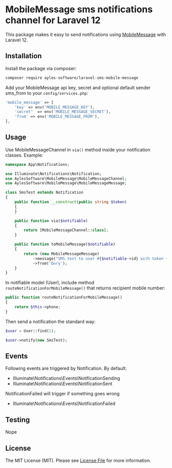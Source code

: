 # MobileMessage sms notifications channel for Laravel 12

This package makes it easy to send notifications using [MobileMessage](https://mobilemessage.com.au/) with Laravel 12.

## Installation

Install the package via composer:
```bash
composer require ayles-software/laravel-sms-mobile-message
```

Add your MobileMessage api key, secret and optional default sender sms_from to your `config/services.php`:

```php
'mobile_message' => [
    'key' => env('MOBILE_MESSAGE_KEY'),
    'secret'  => env('MOBILE_MESSAGE_SECRET'),
    'from' => env('MOBILE_MESSAGE_FROM'),
],
```

## Usage

Use MobileMessageChannel in `via()` method inside your notification classes. Example:

```php
namespace App\Notifications;

use Illuminate\Notifications\Notification;
use AylesSoftware\MobileMessage\MobileMessageChannel;
use AylesSoftware\MobileMessage\MobileMessageMessage;

class SmsTest extends Notification
{
    public function __construct(public string $token)
    {
    }

    public function via($notifiable)
    {
        return [MobileMessageChannel::class];
    }

    public function toMobileMessage($notifiable)
    {
        return (new MobileMessageMessage)
            ->message("SMS test to user #{$notifiable->id} with token {$this->token} by MobileMessage")
            ->from('Dory');
    }
}
```

In notifiable model (User), include method `routeNotificationForMobileMessage()` that returns recipient mobile number:

```php
public function routeNotificationForMobileMessage()
{
    return $this->phone;
}
```

Then send a notification the standard way:
```php
$user = User::find(1);

$user->notify(new SmsTest);
```

## Events
Following events are triggered by Notification. By default:
- Illuminate\Notifications\Events\NotificationSending
- Illuminate\Notifications\Events\NotificationSent

NotificationFailed will trigger if something goes wrong
- Illuminate\Notifications\Events\NotificationFailed

## Testing

Nope

## License

The MIT License (MIT). Please see [License File](LICENSE.md) for more information.
